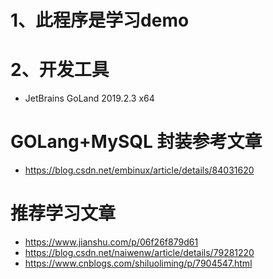 # 1、此程序是学习demo

# 2、开发工具
* JetBrains GoLand 2019.2.3 x64



# GOLang+MySQL 封装参考文章
* https://blog.csdn.net/embinux/article/details/84031620

# 推荐学习文章
* https://www.jianshu.com/p/06f26f879d61
* https://blog.csdn.net/naiwenw/article/details/79281220
* https://www.cnblogs.com/shiluoliming/p/7904547.html
